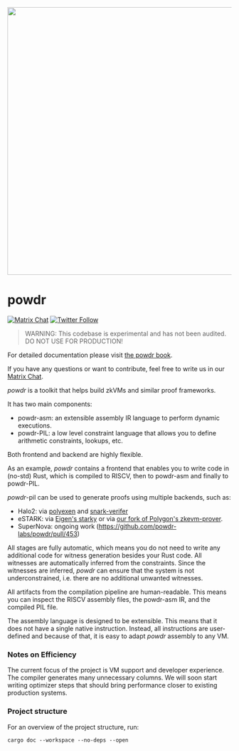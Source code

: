 <p align="center">
  <img src="book/src/powdr_wires.png" width="600">
</p>

# powdr

[![Matrix Chat](https://img.shields.io/badge/Matrix%20-chat-brightgreen?style=plastic&logo=matrix)](https://matrix.to/#/#powdr:matrix.org)
[![Twitter Follow](https://img.shields.io/twitter/follow/powdr_labs?style=plastic&logo=twitter)](https://twitter.com/powdr_labs)<!-- markdown-link-check-disable-line -->

> WARNING: This codebase is experimental and has not been audited. DO NOT USE FOR PRODUCTION!

For detailed documentation please visit [the powdr book](https://docs.powdr.org/).

If you have any questions or want to contribute, feel free to write us in our [Matrix Chat](https://matrix.to/#/#powdr:matrix.org).

*powdr* is a toolkit that helps build zkVMs and similar proof frameworks.

It has two main components:

- powdr-asm: an extensible assembly IR language to perform dynamic executions.
- powdr-PIL: a low level constraint language that allows you to define arithmetic constraints, lookups, etc.
  
Both frontend and backend are highly flexible.

As an example, *powdr* contains a frontend that enables you to write code in (no-std) Rust,
which is compiled to RISCV, then to powdr-asm and finally to powdr-PIL.

*powdr*-pil can be used to generate proofs using multiple backends, such as:

- Halo2: via [polyexen](https://github.com/Dhole/polyexen) and [snark-verifer](https://github.com/privacy-scaling-explorations/snark-verifier/)
- eSTARK: via [Eigen's starky](https://github.com/0xEigenLabs/eigen-zkvm/) or via [our fork of Polygon's zkevm-prover](https://github.com/powdr-labs/zkevm-prover).
- SuperNova: ongoing work (https://github.com/powdr-labs/powdr/pull/453)

All stages are fully automatic, which means you do not need to write any
additional code for witness generation besides your Rust code. All witnesses
are automatically inferred from the constraints. Since the witnesses are
inferred, *powdr* can ensure that the system is not underconstrained, i.e.
there are no additional unwanted witnesses.

All artifacts from the compilation pipeline are human-readable. This means you
can inspect the RISCV assembly files, the powdr-asm IR, and the compiled PIL file.

The assembly language is designed to be extensible. This means that it does not have a single
native instruction. Instead, all instructions are user-defined and because of that,
it is easy to adapt *powdr* assembly to any VM.

### Notes on Efficiency

The current focus of the project is VM support and developer experience.  The
compiler generates many unnecessary columns. We will soon start writing
optimizer steps that should bring performance closer to existing production
systems.

### Project structure

For an overview of the project structure, run:
```
cargo doc --workspace --no-deps --open
```
